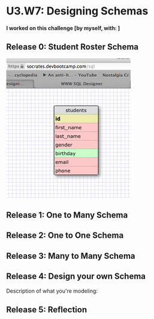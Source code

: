 # U3.W7: Designing Schemas


#### I worked on this challenge [by myself, with: ]


## Release 0: Student Roster Schema
<!-- display your image inline here -->
 <img src="https://github.com/Spiritninja66/phase_0_unit_3/blob/master/week_7/2_designing_schemas/img/1.jpg">


## Release 1: One to Many Schema
<!-- display your image inline here -->


## Release 2: One to One Schema
<!-- display your image inline here -->


## Release 3: Many to Many Schema
<!-- display your image inline here -->


## Release 4: Design your own Schema
Description of what you're modeling: 

<!-- display your one-to-one image inline here -->
<!-- display your many-to-many image inline here -->

## Release 5: Reflection
<!-- This was an interesting assignment. The toughest part was getting used to the program and how to use it.
after playing aroudn with it, I feel I have the hang of it. The graphs will be a great representation of data for later on.  -->
